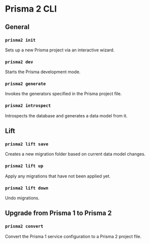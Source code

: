 # Prisma 2 CLI

## General

### `prisma2 init`

Sets up a new Prisma project via an interactive wizard.

### `prisma2 dev`

Starts the Prisma development mode.

### `prisma2 generate`

Invokes the generators specified in the Prisma project file.

### `prisma2 introspect`

Introspects the database and generates a data model from it.

## Lift

### `prisma2 lift save`

Creates a new migration folder based on current data model changes. 

### `prisma2 lift up`

Apply any migrations that have not been applied yet.

### `prisma2 lift down`

Undo migrations.

## Upgrade from Prisma 1 to Prisma 2

### `prisma2 convert`

Convert the Prisma 1 service configuration to a Prisma 2 project file.